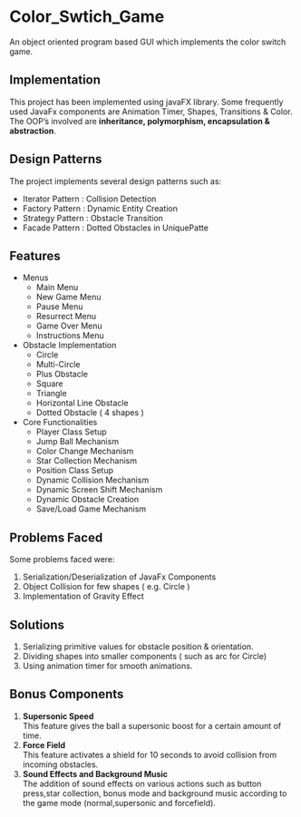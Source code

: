# Color_Swtich_Game

An object oriented program based GUI which implements the color switch game.
<h2> Implementation </h2>

This project has been implemented using javaFX library. Some frequently used JavaFx components are Animation Timer, Shapes, Transitions & Color. The OOP’s involved are **inheritance, polymorphism, encapsulation & abstraction**. 

<h2> Design Patterns </h2>

The project implements several design patterns such as:
- Iterator Pattern : Collision Detection
- Factory Pattern : Dynamic Entity Creation
- Strategy Pattern : Obstacle Transition
- Facade Pattern : Dotted Obstacles in UniquePatte

<h2> Features </h2>

- Menus
  - Main Menu
  - New Game Menu
  - Pause Menu
  - Resurrect Menu
  - Game Over Menu
  - Instructions Menu
- Obstacle Implementation
  - Circle
  - Multi-Circle
  - Plus Obstacle
  - Square
  - Triangle
  - Horizontal Line Obstacle
  - Dotted Obstacle ( 4 shapes )
- Core Functionalities
  - Player Class Setup
  - Jump Ball Mechanism
  - Color Change Mechanism
  - Star Collection Mechanism
  - Position Class Setup
  - Dynamic Collision Mechanism
  - Dynamic Screen Shift Mechanism
  - Dynamic Obstacle Creation
  - Save/Load Game Mechanism

<h2> Problems Faced </h2>

Some problems faced were:
1. Serialization/Deserialization of JavaFx 
Components
2. Object Collision for few shapes ( e.g. Circle )
3. Implementation of Gravity Effect

<h2> Solutions </h2>

1. Serializing primitive values for obstacle position & orientation.
2. Dividing shapes into smaller components 
( such as arc for Circle)
3. Using animation timer for smooth 
animations.

<h2> Bonus Components </h2>

1. **Supersonic Speed** <br>
This feature gives the ball a supersonic boost for a certain amount of time.
2. **Force Field** <br>
This feature activates a shield for 10 seconds to avoid collision from incoming obstacles.
3. **Sound Effects and Background Music** <br>
The addition of sound effects on various actions such as button press,star collection, bonus mode and background music according to the game mode (normal,supersonic and forcefield).

